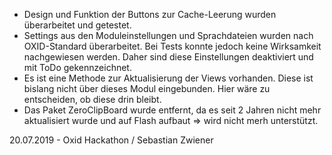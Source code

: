 - Design und Funktion der Buttons zur Cache-Leerung wurden überarbeitet und getestet.
- Settings aus den Moduleinstellungen und Sprachdateien wurden nach OXID-Standard überarbeitet. Bei Tests konnte jedoch keine Wirksamkeit nachgewiesen werden. Daher sind diese Einstellungen deaktiviert und mit ToDo gekennzeichnet.
- Es ist eine Methode zur Aktualisierung der Views vorhanden. Diese ist bislang nicht über dieses Modul eingebunden. Hier wäre zu entscheiden, ob diese drin bleibt.
- Das Paket ZeroClipBoard wurde entfernt, da es seit 2 Jahren nicht mehr aktualisiert wurde und auf Flash aufbaut => wird nicht merh unterstützt.

20.07.2019 - Oxid Hackathon / Sebastian Zwiener 